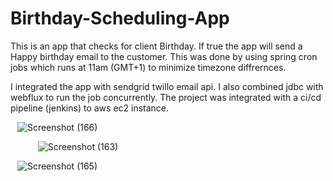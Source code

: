 # Birthday-Scheduling-App

This is an app that checks for client Birthday. If true the app will send a Happy birthday email to the customer.
This was done by using spring cron jobs which runs at 11am (GMT+1) to minimize timezone diffrernces.

I integrated the app with sendgrid twillo email api.
I also combined jdbc with webflux to run the job concurrently.
The project was integrated with a ci/cd pipeline (jenkins) to aws ec2 instance.

&ensp;
![Screenshot (166)](https://user-images.githubusercontent.com/67476155/195723643-9544819e-393c-4664-9565-6109f9262215.png)

&ensp;
&ensp;
&ensp;
&ensp;
![Screenshot (163)](https://user-images.githubusercontent.com/67476155/195723196-db7d86af-be46-41dd-a4f1-39aa6a723f7c.png)

&ensp;
![Screenshot (165)](https://user-images.githubusercontent.com/67476155/195723227-94615fb4-07f9-408c-8d6c-e9dec142a726.png)
